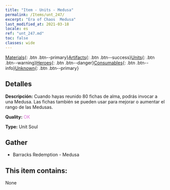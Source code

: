 ```yaml
---
title: "Item - Units - Medusa"
permalink: /Items/unt_247/
excerpt: "Era of Chaos  Medusa"
last_modified_at: 2021-03-18
locale: es
ref: "unt_247.md"
toc: false
classes: wide
---
```

 [Materials](/es/Items/){: .btn .btn--primary}[Artifacts](/es/Items/Artifacts/){: .btn .btn--success}[Units](/es/Items/Units/){: .btn .btn--warning}[Heroes](/es/Items/Heroes/){: .btn .btn--danger}[Consumables](/es/Items/Consumables/){: .btn .btn--info}[Unknown](/es/Items/Unknown/){: .btn .btn--primary}

## Detalles
 **Descripción:** Cuando hayas reunido 80 fichas de alma, podrás invocar a una Medusa. Las fichas también se pueden usar para mejorar o aumentar el rango de las Medusas.

 **Quality:** <span style="color: #DA70D6">OK</span>

 **Type:** Unit Soul

## Gather

*    Barracks Redemption - Medusa 

## This item contains:

  None

